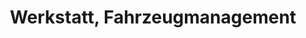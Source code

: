 ---
title: "Werkstatt, Fahrzeugmanagement"
url: /freising/werkstatt-fahrzeugmanagement/
shop: Autowerkstatt
---
